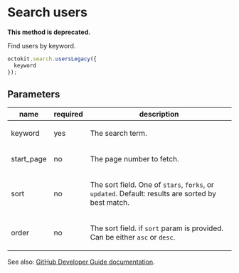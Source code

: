 # Search users

**This method is deprecated.**

Find users by keyword.

```js
octokit.search.usersLegacy({
  keyword
});
```

## Parameters

<table>
  <thead>
    <tr>
      <th>name</th>
      <th>required</th>
      <th>description</th>
    </tr>
  </thead>
  <tbody>
    <tr><td>keyword</td><td>yes</td><td>

The search term.

</td></tr>
<tr><td>start_page</td><td>no</td><td>

The page number to fetch.

</td></tr>
<tr><td>sort</td><td>no</td><td>

The sort field. One of `stars`, `forks`, or `updated`. Default: results are sorted by best match.

</td></tr>
<tr><td>order</td><td>no</td><td>

The sort field. if `sort` param is provided. Can be either `asc` or `desc`.

</td></tr>
  </tbody>
</table>

See also: [GitHub Developer Guide documentation](endpoint.documentationUrl).

